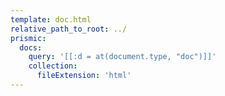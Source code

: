```yaml
---
template: doc.html
relative_path_to_root: ../
prismic:
  docs:
    query: '[[:d = at(document.type, "doc")]]'
    collection:
      fileExtension: 'html'
---
```

